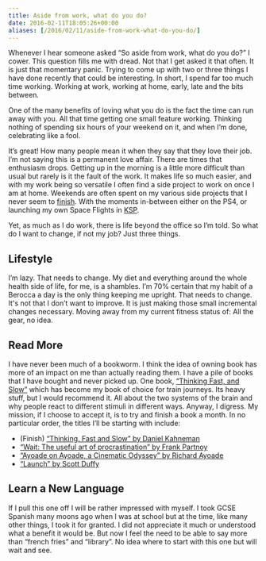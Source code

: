 ```yaml
---
title: Aside from work, what do you do?
date: 2016-02-11T18:05:26+00:00
aliases: [/2016/02/11/aside-from-work-what-do-you-do/]
---
```


Whenever I hear someone asked &#8220;So aside from work, what do you do?&#8221; I cower. This question fills me with dread. Not that I get asked it that often. It is just that momentary panic. Trying to come up with two or three things I have done recently that could be interesting. In short, I spend far too much time working. Working at work, working at home, early, late and the bits between.

One of the many benefits of loving what you do is the fact the time can run away with you. All that time getting one small feature working. Thinking nothing of spending six hours of your weekend on it, and when I&#8217;m done, celebrating like a fool.

It&#8217;s great! How many people mean it when they say that they love their job. I&#8217;m not saying this is a permanent love affair. There are times that enthusiasm drops. Getting up in the morning is a little more difficult than usual but rarely is it the fault of the work. It makes life so much easier, and with my work being so versatile I often find a side project to work on once I am at home. Weekends are often spent on my various side projects that I never seem to [finish][1]. With the moments in-between either on the PS4, or launching my own Space Flights in [KSP][2].

Yet, as much as I do work, there is life beyond the office so I&#8217;m told. So what do I want to change, if not my job? Just three things.

## Lifestyle

I’m lazy. That needs to change. My diet and everything around the whole health side of life, for me, is a shambles. I’m 70% certain that my habit of a Berocca a day is the only thing keeping me upright. That needs to change. It's not that I don&#8217;t want to improve. It is just making those small incremental changes necessary. Moving away from my current fitness status of: All the gear, no idea.

## Read More

I have never been much of a bookworm. I think the idea of owning book has more of an impact on me than actually reading them. I have a pile of books that I have bought and never picked up. One book, [&#8220;Thinking Fast, and Slow&#8221;][3] which has become my book of choice for train journeys. Its heavy stuff, but I would recommend it. All about the two systems of the brain and why people react to different stimuli in different ways. Anyway, I digress. My mission, if I choose to accept it, is to try and finish a book a month. In no particular order, the titles I&#8217;ll be starting with include:

- (Finish) [&#8220;Thinking, Fast and Slow&#8221; by Daniel Kahneman][3]
- [&#8220;Wait: ][4][The useful art of procrastination][5][&#8221; by Frank Partnoy][4]
- [&#8220;Ayoade on Ayoade, a Cinematic Odyssey&#8221; by Richard Ayoade][6]
- [&#8220;Launch&#8221; by Scott Duffy][7]

## Learn a New Language

If I pull this one off I will be rather impressed with myself. I took GCSE Spanish many moons ago when I was at school but at the time, like many other things, I took it for granted. I did not appreciate it much or understood what a benefit it would be. But now I feel the need to be able to say more than &#8220;french fries&#8221; and &#8220;library&#8221;. No idea where to start with this one but will wait and see.

[1]: http://www.commitstrip.com/en/2014/11/25/west-side-project-story/
[2]: https://kerbalspaceprogram.com/en/
[3]: http://amzn.to/1SjTh0R
[4]: http://amzn.to/1ovddBm
[5]: http://amzn.to/1ovdhBn
[6]: http://amzn.to/1WgybP4
[7]: http://amzn.to/1WgycCE
